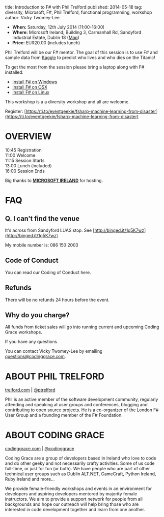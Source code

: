 title: Introduction to F# with Phil Trelford
published: 2014-05-18
tag: diversity, Microsoft, F#, Phil Trelford, functional programming, workshop
author: Vicky Twomey-Lee

* **When:** Saturday, 12th July 2014 (11:00-16:00)
* **Where:** Microsoft Ireland, Building 3, Carmanhall Rd, Sandyford Industrial Estate, Dublin 18 ([Map](http://maps.google.com/maps?q=53.2765%2C-6.20826+%28Microsoft+Ireland%2C+Building+3%2C+Carmanhall+Rd%2C+Sandyford+Industrial+Estate%2C+Dublin+18%29))
* **Price:** EUR20.00 (includes lunch)

Phil Trelford will be our F# mentor. The goal of this session is to use F# and sample data from [Kaggle](http://kaggle.com/) to predict who lives and who dies on the Titanic!

To get the most from the session please bring a laptop along with F# installed:

* [Install F# on Windows](http://fsharp.org/use/windows/)
* [Install F# on OSX](http://fsharp.org/use/mac/)
* [Install F# on Linux](http://fsharp.org/use/linux/)

This workshop is a a diversity workshop and all are welcome.

Register: [https://ti.to/eventgeekie/fsharp-machine-learning-from-disaster](https://ti.to/eventgeekie/fsharp-machine-learning-from-disaster)

# OVERVIEW
10:45 Registration<br/>
11:00 Welcome<br/>
11:15 Session Starts<br/>
13:00 Lunch (included)<br/>
16:00 Session Ends

Big thanks to **[MICROSOFT IRELAND](http://www.microsoft.com/en-ie/default.aspx)** for hosting.

# FAQ
## Q. I can't find the venue

It's across from Sandyford LUAS stop. See [http://binged.it/1g5K7wz](http://binged.it/1g5K7wz)

My mobile number is: 086 150 2003

## Code of Conduct
You can read our Coding of Conduct here.

## Refunds
There will be no refunds 24 hours before the event.

## Why do you charge?
All funds from ticket sales will go into running current and upcoming Coding Grace workshops.

If you have any questions

You can contact Vicky Twomey-Lee by emailing questions@codinggrace.com.

# ABOUT PHIL TRELFORD
[trelford.com](http://trelford.com) | [@ptrelford](https://twitter.com/ptrelford)

Phil is an active member of the software development community, regularly attending and speaking at user groups and conferences, blogging and contributing to open source projects. He is a co-organizer of the London F# User Group and a founding member of the F# Foundation.

# ABOUT CODING GRACE
[codinggrace.com](http://codinggrace.com) | [@codinggrace](https://twitter.com/codinggrace)

Coding Grace are a group of developers based in Ireland who love to code and do other geeky and not necessarily crafty activities. Some of us code full-time, or just for fun (or both). We have people who are part of other technical user groups such as Dublin ALT.NET, GameCraft, Python Ireland, Ruby Ireland and more…

We provide female-friendly workshops and events in an environment for developers and aspiring developers mentored by majority female instructors. We aim to provide a support network for people from all backgrounds and hope our outreach will help bring those who are interested in code development together and learn from one another.
